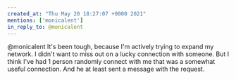 ```yaml
---
created_at: "Thu May 20 18:27:07 +0000 2021"
mentions: ['monicalent']
in_reply_to: @monicalent
---
```


@monicalent It's been tough, because I'm actively trying to expand my network. I didn't want to miss out on a lucky connection with someone. But I think I've had 1 person randomly connect with me that was a somewhat useful connection. And he at least sent a message with the request.